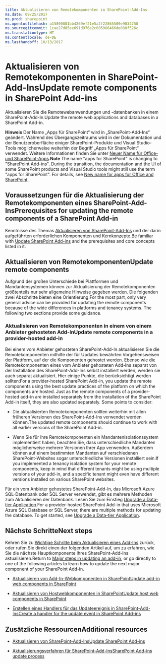 ```yaml
---
title: Aktualisieren von Remotekomponenten in SharePoint-Add-Ins
ms.date: 09/25/2017
ms.prod: sharepoint
ms.openlocfilehash: a15890881bb4269ef21e5a2f22865509e9834750
ms.sourcegitcommit: 1cae27d85ee691d976e2c085986466de088f526c
ms.translationtype: HT
ms.contentlocale: de-DE
ms.lasthandoff: 10/13/2017
---
```

# <a name="update-remote-components-in-sharepoint-add-ins"></a><span data-ttu-id="9566b-102">Aktualisieren von Remotekomponenten in SharePoint-Add-Ins</span><span class="sxs-lookup"><span data-stu-id="9566b-102">Update remote components in SharePoint Add-ins</span></span>
<span data-ttu-id="9566b-103">Aktualisieren Sie die Remotewebanwendungen und -datenbanken in einem SharePoint-Add-In.</span><span class="sxs-lookup"><span data-stu-id="9566b-103">Update the remote web applications and databases in a SharePoint Add-in.</span></span>
 

 <span data-ttu-id="9566b-p101">**Hinweis** Der Name „Apps für SharePoint“ wird in „SharePoint-Add-Ins“ geändert. Während des Übergangszeitraums wird in der Dokumentation und der Benutzeroberfläche einiger SharePoint-Produkte und Visual Studio-Tools möglicherweise weiterhin der Begriff „Apps für SharePoint“ verwendet. Weitere Informationen finden Sie unter [Neuer Name für Office- und SharePoint-Apps](new-name-for-apps-for-sharepoint.md#bk_newname).</span><span class="sxs-lookup"><span data-stu-id="9566b-p101">**Note**  The name "apps for SharePoint" is changing to "SharePoint Add-ins". During the transition, the documentation and the UI of some SharePoint products and Visual Studio tools might still use the term "apps for SharePoint". For details, see  [New name for apps for Office and SharePoint](new-name-for-apps-for-sharepoint.md#bk_newname).</span></span>
 


## <a name="prerequisites-for-updating-the-remote-components-of-a-sharepoint-add-in"></a><span data-ttu-id="9566b-107">Voraussetzungen für die Aktualisierung der Remotekomponenten eines SharePoint-Add-Ins</span><span class="sxs-lookup"><span data-stu-id="9566b-107">Prerequisites for updating the remote components of a SharePoint Add-in</span></span>
<span data-ttu-id="9566b-108"><a name="Prerequistes"> </a></span><span class="sxs-lookup"><span data-stu-id="9566b-108"><a name="Prerequistes"> </a></span></span>

<span data-ttu-id="9566b-109">Kenntnisse des Themas [Aktualisieren von SharePoint-Add-Ins](update-sharepoint-add-ins.md) und der darin aufgeführten erforderlichen Komponenten und Kernkonzepte.</span><span class="sxs-lookup"><span data-stu-id="9566b-109">Be familiar with  [Update SharePoint Add-ins](update-sharepoint-add-ins.md) and the prerequisites and core concepts listed in it.</span></span>
 

 

## <a name="update-remote-components"></a><span data-ttu-id="9566b-110">Aktualisieren von Remotekomponenten</span><span class="sxs-lookup"><span data-stu-id="9566b-110">Update remote components</span></span>
<span data-ttu-id="9566b-111"><a name="UpdateRemote"> </a></span><span class="sxs-lookup"><span data-stu-id="9566b-111"><a name="UpdateRemote"> </a></span></span>

<span data-ttu-id="9566b-p102">Aufgrund der großen Unterschiede bei Plattformen und Mandantensystemen können zur Aktualisierung der Remotekomponenten größtenteils nur sehr allgemeine Hinweise gegeben werden. Die folgenden zwei Abschnitte bieten eine Orientierung.</span><span class="sxs-lookup"><span data-stu-id="9566b-p102">For the most part, only very general advice can be provided for updating the remote components because of the wide differences in platforms and tenancy systems. The following two sections provide some guidance.</span></span>
 

 

### <a name="update-remote-components-in-a-provider-hosted-add-in"></a><span data-ttu-id="9566b-114">Aktualisieren von Remotekomponenten in einem von einem Anbieter gehosteten Add-In</span><span class="sxs-lookup"><span data-stu-id="9566b-114">Update remote components in a provider-hosted add-in</span></span>
<span data-ttu-id="9566b-115"><a name="UpdateProviderHosted"> </a></span><span class="sxs-lookup"><span data-stu-id="9566b-115"><a name="UpdateProviderHosted"> </a></span></span>

<span data-ttu-id="9566b-p103">Bei einem vom Anbieter gehosteten SharePoint-Add-In aktualisieren Sie die Remotekomponenten mithilfe der für Updates bewährten Vorgehensweisen der Plattform, auf der die Komponenten gehostet werden. Ebenso wie die Remotekomponenten eines vom Anbieter gehosteten Add-Ins separat von der Installation des SharePoint-Add-Ins selbst installiert werden, werden sie auch separat aktualisiert. Hier einige Punkte, die berücksichtigt werden sollten:</span><span class="sxs-lookup"><span data-stu-id="9566b-p103">For a provider-hosted SharePoint Add-in, you update the remote components using the best update practices of the platform on which the components are hosted. Just as the remote components of a provider-hosted add-in are installed separately from the installation of the SharePoint Add-in itself, they are also updated separately. Some points to consider:</span></span>
 

 

- <span data-ttu-id="9566b-119">Die aktualisierten Remotekomponenten sollten weiterhin mit allen früheren Versionen des SharePoint-Add-Ins verwendet werden können.</span><span class="sxs-lookup"><span data-stu-id="9566b-119">The updated remote components should continue to work with all earlier versions of the SharePoint Add-in.</span></span>
    
 
- <span data-ttu-id="9566b-120">Wenn Sie für Ihre Remotekomponenten ein Mandantenisolationssystem implementiert haben, beachten Sie, dass unterschiedliche Mandanten möglicherweise mehrere Versionen Ihrer App verwenden. Außerdem können auf einem bestimmten Mandanten auf verschiedenen SharePoint-Websites sogar unterschiedliche Versionen installiert sein.</span><span class="sxs-lookup"><span data-stu-id="9566b-120">If you implemented a tenancy isolation system for your remote components, keep in mind that different tenants might be using multiple versions of your add-in, and a specific tenant might even have different versions installed on various SharePoint websites.</span></span>
    
 
<span data-ttu-id="9566b-p104">Für ein vom Anbieter gehostetes SharePoint-Add-In, das Microsoft Azure SQL-Datenbank oder SQL Server verwendet, gibt es mehrere Methoden zum Aktualisieren der Datenbank. Lesen Sie zum Einstieg  [Upgrade a Data-tier Application](http://msdn.microsoft.com/library/c117df94-f02b-403f-9383-ec5b3ac3763c.aspx).</span><span class="sxs-lookup"><span data-stu-id="9566b-p104">For a provider-hosted SharePoint Add-in that uses Microsoft Azure SQL Database or SQL Server, there are multiple methods for updating the database. To get started, see  [Upgrade a Data-tier Application](http://msdn.microsoft.com/library/c117df94-f02b-403f-9383-ec5b3ac3763c.aspx).</span></span>
 

 

## <a name="next-steps"></a><span data-ttu-id="9566b-123">Nächste Schritte</span><span class="sxs-lookup"><span data-stu-id="9566b-123">Next steps</span></span>
<span data-ttu-id="9566b-124"><a name="Next"> </a></span><span class="sxs-lookup"><span data-stu-id="9566b-124"><a name="Next"> </a></span></span>

<span data-ttu-id="9566b-125">Kehren Sie zu  [Wichtige Schritte beim Aktualisieren eines Add-Ins](update-sharepoint-add-ins.md#MajorAppUpgradeSteps) zurück, oder rufen Sie direkt einen der folgenden Artikel auf, um zu erfahren, wie Sie die nächste Hauptkomponente Ihres SharePoint-Add-Ins aktualisieren.</span><span class="sxs-lookup"><span data-stu-id="9566b-125">Return to  [Major steps in updating an add-in](update-sharepoint-add-ins.md#MajorAppUpgradeSteps), or go directly to one of the following articles to learn how to update the next major component of your SharePoint Add-in.</span></span>
 

 

-  [<span data-ttu-id="9566b-126">Aktualisieren von Add-In-Webkomponenten in SharePoint</span><span class="sxs-lookup"><span data-stu-id="9566b-126">Update add-in web components in SharePoint</span></span>](update-add-in-web-components-in-sharepoint.md)
    
 
-  [<span data-ttu-id="9566b-127">Aktualisieren von Hostwebkomponenten in SharePoint</span><span class="sxs-lookup"><span data-stu-id="9566b-127">Update host web components in SharePoint</span></span>](update-host-web-components-in-sharepoint.md)
    
 
-  [<span data-ttu-id="9566b-128">Erstellen eines Handlers für das Updateereignis in SharePoint-Add-Ins</span><span class="sxs-lookup"><span data-stu-id="9566b-128">Create a handler for the update event in SharePoint Add-ins</span></span>](create-a-handler-for-the-update-event-in-sharepoint-add-ins.md)
    
 

## <a name="additional-resources"></a><span data-ttu-id="9566b-129">Zusätzliche Ressourcen</span><span class="sxs-lookup"><span data-stu-id="9566b-129">Additional resources</span></span>
<span data-ttu-id="9566b-130"><a name="bk_addresources"> </a></span><span class="sxs-lookup"><span data-stu-id="9566b-130"><a name="bk_addresources"> </a></span></span>


-  [<span data-ttu-id="9566b-131">Aktualisieren von SharePoint-Add-Ins</span><span class="sxs-lookup"><span data-stu-id="9566b-131">Update SharePoint Add-ins</span></span>](update-sharepoint-add-ins.md)
    
 
-  [<span data-ttu-id="9566b-132">Aktualisierungsverfahren für SharePoint-Add-Ins</span><span class="sxs-lookup"><span data-stu-id="9566b-132">SharePoint Add-ins update process</span></span>](sharepoint-add-ins-update-process.md)
    
 

